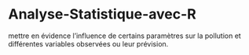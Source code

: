 # Analyse-Statistique-avec-R
mettre en évidence l’influence de certains paramètres sur la pollution et différentes variables observées ou leur prévision.
